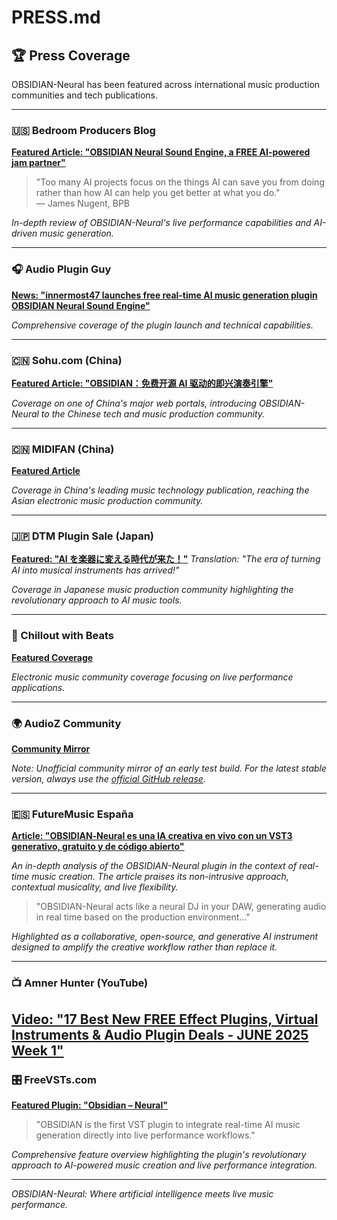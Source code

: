 # PRESS.md

## 🏆 Press Coverage

OBSIDIAN-Neural has been featured across international music production communities and tech publications.

---

### 🇺🇸 Bedroom Producers Blog

**[Featured Article: "OBSIDIAN Neural Sound Engine, a FREE AI-powered jam partner"](https://bedroomproducersblog.com/2025/06/06/obsidian-neural-sound-engine/)**

> "Too many AI projects focus on the things AI can save you from doing rather than how AI can help you get better at what you do."  
> — James Nugent, BPB

_In-depth review of OBSIDIAN-Neural's live performance capabilities and AI-driven music generation._

---

### 🎧 Audio Plugin Guy

**[News: "innermost47 launches free real-time AI music generation plugin OBSIDIAN Neural Sound Engine"](https://www.audiopluginguy.com/news-innermost47-launches-free-real-time-ai-music-generation-plugin-obsidian-neural-sound-engine/)**

_Comprehensive coverage of the plugin launch and technical capabilities._

---

### 🇨🇳 Sohu.com (China)

**[Featured Article: "OBSIDIAN：免费开源 AI 驱动的即兴演奏引擎"](https://www.sohu.com/a/903075640_455142)**

_Coverage on one of China's major web portals, introducing OBSIDIAN-Neural to the Chinese tech and music production community._

---

### 🇨🇳 MIDIFAN (China)

**[Featured Article](https://www.midifan.com/modulenews-detailview-55186.htm)**

_Coverage in China's leading music technology publication, reaching the Asian electronic music production community._

---

### 🇯🇵 DTM Plugin Sale (Japan)

**[Featured: "AI を楽器に変える時代が来た！"](https://projectofnapskint.com/obsidian-2/)**
_Translation: "The era of turning AI into musical instruments has arrived!"_

_Coverage in Japanese music production community highlighting the revolutionary approach to AI music tools._

---

### 🎵 Chillout with Beats

**[Featured Coverage](https://chilloutwithbeats.com/25-0610/)**

_Electronic music community coverage focusing on live performance applications._

---

### 🌍 AudioZ Community

**[Community Mirror](https://audioz.download/software/win/278483-download_innermost47-obsidian-v047-real-time-ai-music-generator-for-live-performance-vst3-standalone-win-mac-free.html)**

_Note: Unofficial community mirror of an early test build. For the latest stable version, always use the [official GitHub release](https://github.com/innermost47/ai-dj/releases)._

---

### 🇪🇸 FutureMusic España

**[Article: "OBSIDIAN‑Neural es una IA creativa en vivo con un VST3 generativo, gratuito y de código abierto"](https://www.futuremusic-es.com/obsidian-neural-vst3-ia-generativa/)**

_An in-depth analysis of the OBSIDIAN-Neural plugin in the context of real-time music creation. The article praises its non-intrusive approach, contextual musicality, and live flexibility._

> "OBSIDIAN-Neural acts like a neural DJ in your DAW, generating audio in real time based on the production environment..."

_Highlighted as a collaborative, open-source, and generative AI instrument designed to amplify the creative workflow rather than replace it._

---

### 📺 Amner Hunter (YouTube)

## **[Video: "17 Best New FREE Effect Plugins, Virtual Instruments & Audio Plugin Deals - JUNE 2025 Week 1"](https://www.youtube.com/watch?v=40pkX_MkXjE)**

### 🎛️ FreeVSTs.com

**[Featured Plugin: "Obsidian – Neural"](https://freevsts.com/obsidian-neural/)**

> "OBSIDIAN is the first VST plugin to integrate real-time AI music generation directly into live performance workflows."

_Comprehensive feature overview highlighting the plugin's revolutionary approach to AI-powered music creation and live performance integration._

---

_OBSIDIAN-Neural: Where artificial intelligence meets live music performance._
